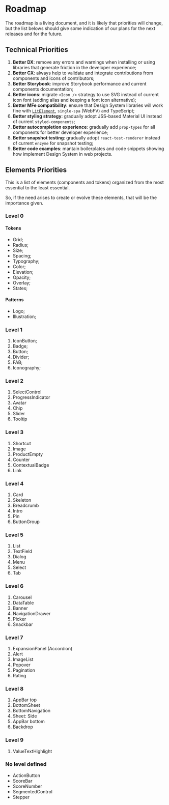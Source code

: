# Roadmap

The roadmap is a living document, and it is likely that priorities will change,
but the list belows should give some indication of our plans for the next releases and for the future.

## Technical Priorities

1. **Better DX**: remove any errors and warnings when installing or using libraries that generate friction in the developer experience;
2. **Better CX**: always help to validate and integrate contributions from components and icons of contributors;
3. **Better Storybook**: improve Storybook performance and current components documentation;
4. **Better icons**: migrate `<Icon />` strategy to use SVG instead of current icon font (adding alias and keeping a font icon alternative);
5. **Better MFe compatibility**: ensure that Design System libraries will work fine with [`LitElement`](https://github.com/PolymerLabs/lit-element-starter-ts/), `single-spa` (WebFV) and TypeScript;
6. **Better styling strategy**: gradually adopt JSS-based Material UI instead of current `styled-components`;
7. **Better autocompletion experience**: gradually add `prop-types` for all components for better developer experience;
8. **Better snapshot testing**: gradually adopt `react-test-renderer` instead of current `enzyme` for snapshot testing;
9. **Better code examples**: mantain boilerplates and code snippets showing how implement Design System in web projects.

## Elements Priorities

This is a list of elements (components and tokens) organized from the most essential to the least essential.

So, if the need arises to create or evolve these elements, that will be the importance given.

### Level 0

#### Tokens

- Grid;
- Radius;
- Size;
- Spacing;
- Typography;
- Color;
- Elevation;
- Opacity;
- Overlay;
- States;

#### Patterns

- Logo;
- Illustration;

### Level 1

1. IconButton;
2. Badge;
3. Button;
4. Divider;
5. FAB;
6. Iconography;

### Level 2

1. SelectControl
2. ProgressIndicator
3. Avatar
4. Chip
5. Slider
6. Tooltip

### Level 3

1. Shortcut
2. Image
3. ProductEmpty
4. Counter
5. ContextualBadge
6. Link

### Level 4

1. Card
2. Skeleton
3. Breadcrumb
4. Intro
5. Pin
6. ButtonGroup

### Level 5

1. List
2. TextField
3. Dialog
4. Menu
5. Select
6. Tab

### Level 6

1. Carousel
2. DataTable
3. Banner
4. NavigationDrawer
5. Picker
6. Snackbar

### Level 7

1. ExpansionPanel (Accordion)
2. Alert
3. ImageList
4. Popover
5. Pagination
6. Rating

### Level 8

1. AppBar top
2. BottomSheet
3. BottomNavigation
4. Sheet: Side
5. AppBar bottom
6. Backdrop

### Level 9

1. ValueTextHighlight

### No level defined

* ActionButton
* ScoreBar
* ScoreNumber
* SegmentedControl
* Stepper
